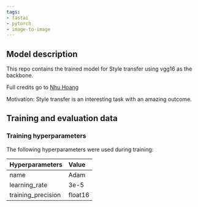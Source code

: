```yaml
---
tags:
- fastai
- pytorch
- image-to-image
---
```

## Model description
This repo contains the trained model for Style transfer using vgg16 as the backbone.

Full credits go to [Nhu Hoang](https://www.linkedin.com/in/nhu-hoang/)

Motivation: Style transfer is an interesting task with an amazing outcome. 

## Training and evaluation data
### Training hyperparameters

The following hyperparameters were used during training:

| Hyperparameters | Value |
| :-- | :-- |
| name | Adam |
| learning_rate | 3e-5 |
| training_precision | float16 |